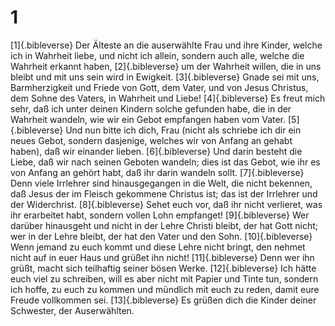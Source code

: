 # 1 
[1]{.bibleverse} Der Älteste an die auserwählte Frau und ihre Kinder, welche ich in Wahrheit liebe, und nicht ich allein, sondern auch alle, welche die Wahrheit erkannt haben, 
[2]{.bibleverse} um der Wahrheit willen, die in uns bleibt und mit uns sein wird in Ewigkeit. 
[3]{.bibleverse} Gnade sei mit uns, Barmherzigkeit und Friede von Gott, dem Vater, und von Jesus Christus, dem Sohne des Vaters, in Wahrheit und Liebe! 
[4]{.bibleverse} Es freut mich sehr, daß ich unter deinen Kindern solche gefunden habe, die in der Wahrheit wandeln, wie wir ein Gebot empfangen haben vom Vater. 
[5]{.bibleverse} Und nun bitte ich dich, Frau (nicht als schriebe ich dir ein neues Gebot, sondern dasjenige, welches wir von Anfang an gehabt haben), daß wir einander lieben. 
[6]{.bibleverse} Und darin besteht die Liebe, daß wir nach seinen Geboten wandeln; dies ist das Gebot, wie ihr es von Anfang an gehört habt, daß ihr darin wandeln sollt. 
[7]{.bibleverse} Denn viele Irrlehrer sind hinausgegangen in die Welt, die nicht bekennen, daß Jesus der im Fleisch gekommene Christus ist; das ist der Irrlehrer und der Widerchrist. 
[8]{.bibleverse} Sehet euch vor, daß ihr nicht verlieret, was ihr erarbeitet habt, sondern vollen Lohn empfanget! 
[9]{.bibleverse} Wer darüber hinausgeht und nicht in der Lehre Christi bleibt, der hat Gott nicht; wer in der Lehre bleibt, der hat den Vater und den Sohn. 
[10]{.bibleverse} Wenn jemand zu euch kommt und diese Lehre nicht bringt, den nehmet nicht auf in euer Haus und grüßet ihn nicht! 
[11]{.bibleverse} Denn wer ihn grüßt, macht sich teilhaftig seiner bösen Werke. 
[12]{.bibleverse} Ich hätte euch viel zu schreiben, will es aber nicht mit Papier und Tinte tun, sondern ich hoffe, zu euch zu kommen und mündlich mit euch zu reden, damit eure Freude vollkommen sei. 
[13]{.bibleverse} Es grüßen dich die Kinder deiner Schwester, der Auserwählten. 